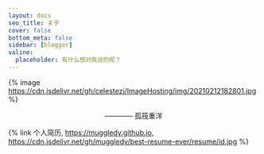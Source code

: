 ```yaml
---
layout: docs
seo_title: 关于
cover: false
bottom_meta: false
sidebar: [blogger]
valine:
  placeholder: 有什么想对我说的呢？
---
```

{% image https://cdn.jsdelivr.net/gh/celestezj/ImageHosting/img/20210212182801.jpg %}

<!-- 滚动字体特效（纯JS）：你可以在任意页面使用该特效，但是不要忘记调用相应的scrollfont滚动字效函数哦 -->
<div style="text-align:center;" id="aboutsubtitle">———— 孤筏重洋</div>

{% link 个人简历, https://muggledy.github.io, https://cdn.jsdelivr.net/gh/muggledy/best-resume-ever/resume/id.jpg %}

<script>
var aboutsubtitle = document.getElementById('aboutsubtitle');
scrollfont(aboutsubtitle,[aboutsubtitle.textContent]);
</script>